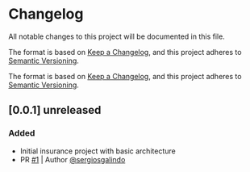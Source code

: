 # Changelog
All notable changes to this project will be documented in this file.


The format is based on [Keep a Changelog](https://keepachangelog.com/en/1.0.0/),
and this project adheres to [Semantic Versioning](https://semver.org/spec/v2.0.0.html).




The format is based on [Keep a Changelog](https://keepachangelog.com/en/1.0.0/),
and this project adheres to [Semantic Versioning](https://semver.org/spec/v2.0.0.html).


## [0.0.1] unreleased
### Added
- Initial insurance project with basic architecture
 - PR [#1](https://github.com/joeypadyqu3/InsurancePolicy/pull/3) | Author [@sergiosgalindo](https://github.com/sergiosgalindo)

